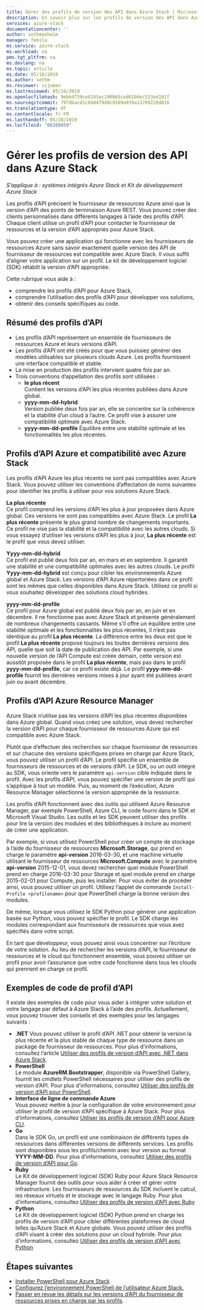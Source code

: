 ```yaml
---
title: Gérer des profils de version des API dans Azure Stack | Microsoft Docs
description: En savoir plus sur les profils de version des API dans Azure Stack.
services: azure-stack
documentationcenter: ''
author: sethmanheim
manager: femila
ms.service: azure-stack
ms.workload: na
pms.tgt_pltfrm: na
ms.devlang: na
ms.topic: article
ms.date: 05/16/2019
ms.author: sethm
ms.reviewer: sijuman
ms.lastreviewed: 05/16/2019
ms.openlocfilehash: 9ebb4759ce8145ec190b65ced610dec533ed181f
ms.sourcegitcommit: 797dbacd1c6b8479d8c9189a939a13709228d816
ms.translationtype: HT
ms.contentlocale: fr-FR
ms.lasthandoff: 05/28/2019
ms.locfileid: "66269459"
---
```

# <a name="manage-api-version-profiles-in-azure-stack"></a>Gérer les profils de version des API dans Azure Stack

*S’applique à : systèmes intégrés Azure Stack et Kit de développement Azure Stack*

Les profils d’API précisent le fournisseur de ressources Azure ainsi que la version d’API des points de terminaison Azure REST. Vous pouvez créer des clients personnalisés dans différents langages à l’aide des profils d’API. Chaque client utilise un profil d’API pour contacter le fournisseur de ressources et la version d’API appropriés pour Azure Stack.

Vous pouvez créer une application qui fonctionne avec les fournisseurs de ressources Azure sans savoir exactement quelle version des API de fournisseur de ressources est compatible avec Azure Stack. Il vous suffit d’aligner votre application sur un profil. Le kit de développement logiciel (SDK) rétablit la version d’API appropriée.

Cette rubrique vous aide à :

 - comprendre les profils d’API pour Azure Stack,
 - comprendre l’utilisation des profils d’API pour développer vos solutions,
 - obtenir des conseils spécifiques au code.

## <a name="summary-of-api-profiles"></a>Résumé des profils d’API

- Les profils d’API représentent un ensemble de fournisseurs de ressources Azure et leurs versions d’API.
- Les profils d’API ont été créés pour que vous puissiez générer des modèles utilisables sur plusieurs clouds Azure. Les profils fournissent une interface compatible et stable.
- La mise en production des profils intervient quatre fois par an.
- Trois conventions d’appellation des profils sont utilisées :
    - **le plus récent**  
        Contient les versions d’API les plus récentes publiées dans Azure global.
    - **yyyy-mm-dd-hybrid**  
    Version publiée deux fois par an, elle se concentre sur la cohérence et la stabilité d’un cloud à l’autre. Ce profil vise à assurer une compatibilité optimale avec Azure Stack.
    - **yyyy-mm-dd-profile** Équilibre entre une stabilité optimale et les fonctionnalités les plus récentes.

## <a name="azure-api-profiles-and-azure-stack-compatibility"></a>Profils d’API Azure et compatibilité avec Azure Stack

Les profils d’API Azure les plus récents ne sont pas compatibles avec Azure Stack. Vous pouvez utiliser les conventions d’affectation de noms suivantes pour identifier les profils à utiliser pour vos solutions Azure Stack.

**La plus récente**  
Ce profil comprend les versions d’API les plus à jour proposées dans Azure global. Ces versions ne sont pas compatibles avec Azure Stack. Le profil **La plus récente** présente le plus grand nombre de changements importants. Ce profil ne vise pas la stabilité et la compatibilité avec les autres clouds. Si vous essayez d’utiliser les versions d’API les plus à jour, **La plus récente** est le profil que vous devez utiliser.

**Yyyy-mm-dd-hybrid**  
Ce profil est publié deux fois par an, en mars et en septembre. Il garantit une stabilité et une compatibilité optimales avec les autres clouds. Le profil **Yyyy-mm-dd-hybrid** est conçu pour cibler les environnements Azure global et Azure Stack. Les versions d’API Azure répertoriées dans ce profil sont les mêmes que celles disponibles dans Azure Stack. Utilisez ce profil si vous souhaitez développer des solutions cloud hybrides.

**yyyy-mm-dd-profile**  
Ce profil pour Azure global est publié deux fois par an, en juin et en décembre. Il ne fonctionne pas avec Azure Stack et présente généralement de nombreux changements cassants. Même s’il offre un équilibre entre une stabilité optimale et les fonctionnalités les plus récentes, il n’est pas identique au profil **La plus récente**. La différence entre les deux est que le profil **La plus récente** propose toujours les toutes dernières versions des API, quelle que soit la date de publication des API. Par exemple, si une nouvelle version de l’API Compute est créée demain, cette version est aussitôt proposée dans le profil **La plus récente**, mais pas dans le profil **yyyy-mm-dd-profile**, car ce profil existe déjà. Le profil **yyyy-mm-dd-profile** fournit les dernières versions mises à jour ayant été publiées avant juin ou avant décembre.

## <a name="azure-resource-manager-api-profiles"></a>Profils d’API Azure Resource Manager

Azure Stack n’utilise pas les versions d’API les plus récentes disponibles dans Azure global. Quand vous créez une solution, vous devez rechercher la version d’API pour chaque fournisseur de ressources Azure qui est compatible avec Azure Stack.

Plutôt que d’effectuer des recherches sur chaque fournisseur de ressources et sur chacune des versions spécifiques prises en charge par Azure Stack, vous pouvez utiliser un profil d’API. Le profil spécifie un ensemble de fournisseurs de ressources et de versions d’API. Le SDK, ou un outil intégré au SDK, vous oriente vers le paramètre `api-version` cible indiquée dans le profil. Avec les profils d’API, vous pouvez spécifier une version de profil qui s’applique à tout un modèle. Puis, au moment de l’exécution, Azure Resource Manager sélectionne la version appropriée de la ressource.

Les profils d’API fonctionnent avec des outils qui utilisent Azure Resource Manager, par exemple PowerShell, Azure CLI, le code fourni dans le SDK et Microsoft Visual Studio. Les outils et les SDK peuvent utiliser des profils pour lire la version des modules et des bibliothèques à inclure au moment de créer une application.

Par exemple, si vous utilisez PowerShell pour créer un compte de stockage à l’aide du fournisseur de ressources **Microsoft.Storage**, qui prend en charge le paramètre **api-version** 2016-03-30, et une machine virtuelle utilisant le fournisseur de ressources **Microsoft.Compute** avec le paramètre **api-version** 2015-12-01, vous devez rechercher quel module PowerShell prend en charge 2016-03-30 pour Storage et quel module prend en charge 2015-02-01 pour Compute, puis les installer. Pour vous éviter de procéder ainsi, vous pouvez utiliser un profil. Utilisez l’applet de commande `Install-Profile <profilename>` pour que PowerShell charge la bonne version des modules.

De même, lorsque vous utilisez le SDK Python pour générer une application basée sur Python, vous pouvez spécifier le profil. Le SDK charge les modules correspondant aux fournisseurs de ressources que vous avez spécifiés dans votre script.

En tant que développeur, vous pouvez ainsi vous concentrer sur l’écriture de votre solution. Au lieu de rechercher les versions d’API, le fournisseur de ressources et le cloud qui fonctionnent ensemble, vous pouvez utiliser un profil pour avoir l’assurance que votre code fonctionne dans tous les clouds qui prennent en charge ce profil.

## <a name="api-profile-code-samples"></a>Exemples de code de profil d’API

Il existe des exemples de code pour vous aider à intégrer votre solution et votre langage par défaut à Azure Stack à l’aide des profils. Actuellement, vous pouvez trouver des conseils et des exemples pour les langages suivants :

- **.NET** Vous pouvez utiliser le profil d’API .NET pour obtenir la version la plus récente et la plus stable de chaque type de ressource dans un package de fournisseur de ressources. Pour plus d’informations, consultez l’article [Utiliser des profils de version d’API avec .NET dans Azure Stack](azure-stack-version-profiles-net.md).
- **PowerShell**  
Le module **AzureRM.Bootstrapper**, disponible via PowerShell Gallery, fournit les cmdlets PowerShell nécessaires pour utiliser des profils de version d’API. Pour plus d’informations, consultez [Utiliser des profils de version d’API pour PowerShell](azure-stack-version-profiles-powershell.md).
- **Interface de ligne de commande Azure**  
Vous pouvez mettre à jour la configuration de votre environnement pour utiliser le profil de version d’API spécifique à Azure Stack. Pour plus d’informations, consultez [Utiliser les profils de version d’API pour Azure CLI](azure-stack-version-profiles-azurecli2.md).
- **Go**  
Dans le SDK Go, un profil est une combinaison de différents types de ressources dans différentes versions de différents services. Les profils sont disponibles sous les profils/chemin avec leur version au format **YYYY-MM-DD**. Pour plus d’informations, consultez [Utiliser des profils de version d’API pour Go](azure-stack-version-profiles-go.md).
- **Ruby**  
Le Kit de développement logiciel (SDK) Ruby pour Azure Stack Resource Manager fournit des outils pour vous aider à créer et gérer votre infrastructure. Les fournisseurs de ressources du SDK incluent le calcul, les réseaux virtuels et le stockage avec le langage Ruby. Pour plus d’informations, consultez [Utiliser des profils de version d’API avec Ruby](azure-stack-version-profiles-ruby.md)
- **Python**  
Le Kit de développement logiciel (SDK) Python prend en charge les profils de version d’API pour cibler différentes plateformes de cloud telles qu’Azure Stack et Azure globale. Vous pouvez utiliser des profils d’API visant à créer des solutions pour un cloud hybride. Pour plus d’informations, consultez [Utiliser des profils de version d’API avec Python](azure-stack-version-profiles-python.md)

## <a name="next-steps"></a>Étapes suivantes

* [Installer PowerShell pour Azure Stack](../operator/azure-stack-powershell-install.md)
* [Configurez l’environnement PowerShell de l’utilisateur Azure Stack.](azure-stack-powershell-configure-user.md)
* [Passer en revue les détails sur les versions d’API du fournisseur de ressources prises en charge par les profils](azure-stack-profiles-azure-resource-manager-versions.md).
